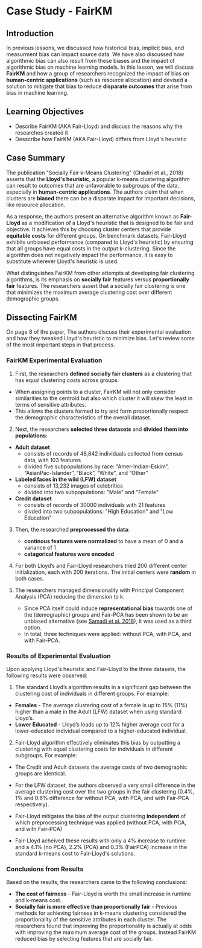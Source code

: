 # Case Study - FairKM

## Introduction
In previous lessons, we discussed how historical bias, implicit bias, and measurment bias can impact source data. We have also discussed how algorithmic bias can also result from these biases and the impact of algorithmic bias on machine learning models. In this lesson, we will discuss __FairKM__ and how a group of researchers recognized the impact of bias on __human-centric applications__ (such as resource allocation) and devised a solution to mitigate that bias to reduce __disparate outcomes__ that arise from bias in machine learning.

## Learning Objectives
* Describe FairKM (AKA Fair-Lloyd) and discuss the reasons why the researches created it
* Desscribe how FairKM (AKA Fair-Lloyd) differs from Lloyd's heuristic

## Case Summary
The publication "Socially Fair k-Means Clustering" (Ghadiri et al., 2018) asserts that the __Lloyd's heuristic__, a popular k-means clustering algorithm can result to outcomes that are unfavorable to subgroups of the data, especially in __human-centric applications__. The authors claim that when clusters are __biased__ there can be a disparate impact for important decisions, like resource allocation.

As a response, the authors present an alternative algorithm known as __Fair-Lloyd__ as a modification of a Lloyd's heuristic that is designed to be fair and objective. It achieves this by choosing cluster centers that provide __equitable costs__ for different groups. On benchmark datasets, Fair-Lloyd exhibits unbiased performance (compared to Lloyd's heuristic) by ensuring that all groups have equal costs in the output k-clustering. Since the algorithm does not negatively impact the performance, it is easy to substitute wherever Lloyd's heuristic is used. 

What distinguishes FairKM from other attempts at developing fair clustering algorithms, is its emphasis on __socially fair__ features versus __proportionally fair__ features. The researchers assert that a socially fair clustering is one that minimizes the maximum average clustering cost over different demographic groups. 

## Dissecting FairKM
On page 8 of the paper, The authors discuss their experimental evaluation and how they tweaked Lloyd's heuristic to minimize bias. Let's review some of the most important steps in that process.

### FairKM Experimental Evaluation
1. First, the researchers __defined socially fair clusters__ as a clustering that has equal clustering costs across groups.
* When assigning points to a cluster, FairKM will not only consider similarities to the centroid but also which cluster it will skew the least in terms of sensitive attributes.
* This allows the clusters formed to try and form proportionally respect the demographic characteristics of the overall dataset. 


2. Next, the researchers __selected three datasets__ and __divided them into populations__:
* __Adult dataset__ 
    * consists of records of 48,842 individuals collected from census data, with 103 features
    * divided five subpopulations by race: “Amer-Indian-Eskim”, “AsianPac-Islander”, “Black”, “White”, and “Other”
* __Labeled faces in the wild (LFW) dataset__
    * consists of 13,232 images of celebrities
    * divided into two subpopulations: "Male" and "Female"
* __Credit dataset__
    * consists of records of 30000 individuals with 21 features
    * divded into two subpopulations: "High Education" and "Low Education"
    
    
3. Then, the researched __preprocessed the data__:
    * __continous features were normalized__ to have a mean of 0 and a variance of 1
    * __catagorical features were encoded__
    
    
4. For both Lloyd’s and Fair-Lloyd researchers tried 200 different center initialization, each with 200 iterations. The initial centers were __random__ in both cases.


5. The researchers managed dimensionality with Principal Component Analysis (PCA) reducing the dimension to k. 
    * Since PCA itself could induce __representational bias__ towards one of the (demographic) groups and Fair-PCA has been shown to be an unbiased alternative (see [Samadi et al. 2018](https://arxiv.org/abs/1811.00103)), it was used as a third option.
    * In total, three techniques were applied: without PCA, with PCA, and with Fair-PCA.
    

### Results of Experimental Evaluation
Upon applying Lloyd's heuristic and Fair-Lloyd to the three datasets, the following results were observed:

1. The standard Lloyd’s algorithm results in a significant gap between the clustering cost of individuals in different groups. For example:
* __Females__ - The average clustering cost of a female is up to 15% (11%) higher than a male in the Adult (LFW) dataset when using standard Lloyd’s.
* __Lower Educated__ - Lloyd’s leads up to 12% higher average cost for a lower-educated individual compared to a higher-educated individual.

2.  Fair-Lloyd algorithm effectively eliminates this bias by outputting a clustering with equal clustering costs for individuals in different subgroups. For example:
* The Credit and Adult datasets the average costs of two demographic groups are identical.

* For the LFW dataset, the authors observed a very small difference in the average clustering cost over the two groups in
the fair clustering (0.4%, 1% and 0.6% difference for without PCA, with PCA, and with Fair-PCA respectively). 

* Fair-Lloyd mitigates the bias of the output clustering __independent__ of which preprocessing technique was applied (without PCA, with PCA, and with Fair-PCA)

* Fair-Lloyd acheived these results with only a 4% increase to runtime and a 4.1% (no PCA), 2.2% (PCA) and 0.3% (FairPCA) increase in the standard k-means cost to Fair-Lloyd's solutions.


### Conclusions from Results
Based on the results, the researchers came to the following conclusions:

* __The cost of fairness__ - Fair-Lloyd is worth the small increase in runtime and k-means cost.  
* __Socially fair is more effective than proportionally fair__ - Previous methods for achieving fairness in k-means clustering considered the proportionality of the sensitive attributes in each cluster. The researchers found that improving the proportionality is actually at odds with improving the maximum average cost of the groups. Instead FairKM reduced bias by selecting features that are socially fair.


